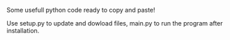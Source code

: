 Some usefull python code ready to copy and paste!

Use setup.py to update and dowload files, main.py to run the program after installation.
